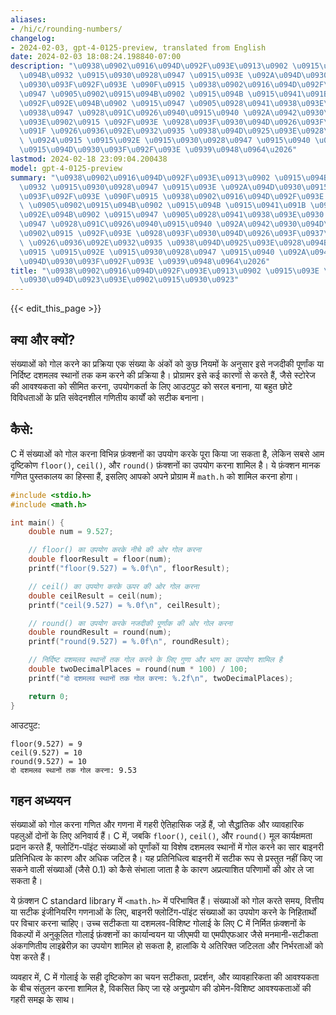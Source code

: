 ```yaml
---
aliases:
- /hi/c/rounding-numbers/
changelog:
- 2024-02-03, gpt-4-0125-preview, translated from English
date: 2024-02-03 18:08:24.198840-07:00
description: "\u0938\u0902\u0916\u094D\u092F\u093E\u0913\u0902 \u0915\u094B \u0917\
  \u094B\u0932 \u0915\u0930\u0928\u0947 \u0915\u093E \u092A\u094D\u0930\u0915\u094D\
  \u0930\u093F\u092F\u093E \u090F\u0915 \u0938\u0902\u0916\u094D\u092F\u093E \u0915\
  \u0947 \u0905\u0902\u0915\u094B\u0902 \u0915\u094B \u0915\u0941\u091B \u0928\u093F\
  \u092F\u092E\u094B\u0902 \u0915\u0947 \u0905\u0928\u0941\u0938\u093E\u0930 \u0907\
  \u0938\u0947 \u0928\u091C\u0926\u0940\u0915\u0940 \u092A\u0942\u0930\u094D\u0923\
  \u093E\u0902\u0915 \u092F\u093E \u0928\u093F\u0930\u094D\u0926\u093F\u0937\u094D\
  \u091F \u0926\u0936\u092E\u0932\u0935 \u0938\u094D\u0925\u093E\u0928\u094B\u0902\
  \ \u0924\u0915 \u0915\u092E \u0915\u0930\u0928\u0947 \u0915\u0940 \u092A\u094D\u0930\
  \u0915\u094D\u0930\u093F\u092F\u093E \u0939\u0948\u0964\u2026"
lastmod: 2024-02-18 23:09:04.200438
model: gpt-4-0125-preview
summary: "\u0938\u0902\u0916\u094D\u092F\u093E\u0913\u0902 \u0915\u094B \u0917\u094B\
  \u0932 \u0915\u0930\u0928\u0947 \u0915\u093E \u092A\u094D\u0930\u0915\u094D\u0930\
  \u093F\u092F\u093E \u090F\u0915 \u0938\u0902\u0916\u094D\u092F\u093E \u0915\u0947\
  \ \u0905\u0902\u0915\u094B\u0902 \u0915\u094B \u0915\u0941\u091B \u0928\u093F\u092F\
  \u092E\u094B\u0902 \u0915\u0947 \u0905\u0928\u0941\u0938\u093E\u0930 \u0907\u0938\
  \u0947 \u0928\u091C\u0926\u0940\u0915\u0940 \u092A\u0942\u0930\u094D\u0923\u093E\
  \u0902\u0915 \u092F\u093E \u0928\u093F\u0930\u094D\u0926\u093F\u0937\u094D\u091F\
  \ \u0926\u0936\u092E\u0932\u0935 \u0938\u094D\u0925\u093E\u0928\u094B\u0902 \u0924\
  \u0915 \u0915\u092E \u0915\u0930\u0928\u0947 \u0915\u0940 \u092A\u094D\u0930\u0915\
  \u094D\u0930\u093F\u092F\u093E \u0939\u0948\u0964\u2026"
title: "\u0938\u0902\u0916\u094D\u092F\u093E\u0913\u0902 \u0915\u093E \u092A\u0942\
  \u0930\u094D\u0923\u093E\u0902\u0915\u0930\u0923"
---
```


{{< edit_this_page >}}

## क्या और क्यों?

संख्याओं को गोल करने का प्रक्रिया एक संख्या के अंकों को कुछ नियमों के अनुसार इसे नजदीकी पूर्णांक या निर्दिष्ट दशमलव स्थानों तक कम करने की प्रक्रिया है। प्रोग्रामर इसे कई कारणों से करते हैं, जैसे स्टोरेज की आवश्यकता को सीमित करना, उपयोगकर्ता के लिए आउटपुट को सरल बनाना, या बहुत छोटे विविधताओं के प्रति संवेदनशील गणितीय कार्यों को सटीक बनाना।

## कैसे:

C में संख्याओं को गोल करना विभिन्न फ़ंक्शनों का उपयोग करके पूरा किया जा सकता है, लेकिन सबसे आम दृष्टिकोण `floor()`, `ceil()`, और `round()` फ़ंक्शनों का उपयोग करना शामिल है। ये फ़ंक्शन मानक गणित पुस्तकालय का हिस्सा हैं, इसलिए आपको अपने प्रोग्राम में `math.h` को शामिल करना होगा।

```c
#include <stdio.h>
#include <math.h>

int main() {
    double num = 9.527;

    // floor() का उपयोग करके नीचे की ओर गोल करना
    double floorResult = floor(num);
    printf("floor(9.527) = %.0f\n", floorResult);

    // ceil() का उपयोग करके ऊपर की ओर गोल करना
    double ceilResult = ceil(num);
    printf("ceil(9.527) = %.0f\n", ceilResult);

    // round() का उपयोग करके नजदीकी पूर्णांक की ओर गोल करना
    double roundResult = round(num);
    printf("round(9.527) = %.0f\n", roundResult);

    // निर्दिष्ट दशमलव स्थानों तक गोल करने के लिए गुणा और भाग का उपयोग शामिल है
    double twoDecimalPlaces = round(num * 100) / 100;
    printf("दो दशमलव स्थानों तक गोल करना: %.2f\n", twoDecimalPlaces);

    return 0;
}
```

आउटपुट:
```
floor(9.527) = 9
ceil(9.527) = 10
round(9.527) = 10
दो दशमलव स्थानों तक गोल करना: 9.53
```

## गहन अध्ययन

संख्याओं को गोल करना गणित और गणना में गहरी ऐतिहासिक जड़ें हैं, जो सैद्धांतिक और व्यावहारिक पहलुओं दोनों के लिए अनिवार्य हैं। C में, जबकि `floor()`, `ceil()`, और `round()` मूल कार्यक्षमता प्रदान करते हैं, फ्लोटिंग-पॉइंट संख्याओं को पूर्णांकों या विशेष दशमलव स्थानों में गोल करने का सार बाइनरी प्रतिनिधित्व के कारण और अधिक जटिल है। यह प्रतिनिधित्व बाइनरी में सटीक रूप से प्रस्तुत नहीं किए जा सकने वाली संख्याओं (जैसे 0.1) को कैसे संभाला जाता है के कारण अप्रत्याशित परिणामों की ओर ले जा सकता है।

ये फ़ंक्शन C standard library में `<math.h>` में परिभाषित हैं। संख्याओं को गोल करते समय, वित्तीय या सटीक इंजीनियरिंग गणनाओं के लिए, बाइनरी फ्लोटिंग-पॉइंट संख्याओं का उपयोग करने के निहितार्थों पर विचार करना चाहिए। उच्च सटीकता या दशमलव-विशिष्ट गोलाई के लिए C में निर्मित फ़ंक्शनों के विकल्पों में अनुकूलित गोलाई फ़ंक्शनों का कार्यान्वयन या जीएमपी या एमपीएफआर जैसे मनमानी-सटीकता अंकगणितीय लाइब्रेरीज़ का उपयोग शामिल हो सकता है, हालांकि ये अतिरिक्त जटिलता और निर्भरताओं को पेश करते हैं।

व्यवहार में, C में गोलाई के सही दृष्टिकोण का चयन सटीकता, प्रदर्शन, और व्यावहारिकता की आवश्यकता के बीच संतुलन करना शामिल है, विकसित किए जा रहे अनुप्रयोग की डोमेन-विशिष्ट आवश्यकताओं की गहरी समझ के साथ।
